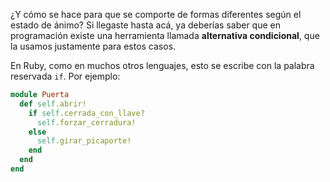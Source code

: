 ¿Y cómo se hace para que se comporte de formas diferentes según el estado de ánimo? Si llegaste hasta acá, ya deberías saber que en programación existe una herramienta llamada **alternativa condicional**, que la usamos justamente para estos casos. 

En Ruby, como en muchos otros lenguajes, esto se escribe con la palabra reservada `if`. Por ejemplo:

```ruby
module Puerta
  def self.abrir!
    if self.cerrada_con_llave?
      self.forzar_cerradura!
    else
      self.girar_picaporte!
    end
  end
end
```